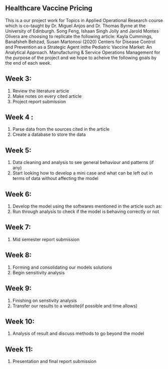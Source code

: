 ## Healthcare Vaccine Pricing


This is a our project work for Topics in Applied Operational Research course which is co-taught by Dr. Miguel Anjos and Dr. Thomas Byrne at the University of Edinburgh. Song Feng, Ishaan Singh Jolly and Jarold Montes Olivera are choosing to replicate the following article: Kayla Cummings, Banafsheh Behzad, Susan Martonosi (2020) Centers for Disease Control and Prevention as a Strategic Agent inthe Pediatric Vaccine Market: An Analytical Approach. Manufacturing & Service Operations Management for the purpose of the project and we hope to acheive the following goals by the end of each week. 

## Week 3:
1. Review the literature article
2.  Make notes on every cited article 
3. Project report submission 

## Week 4 : 
1. Parse data from the sources cited in the article 
2. Create a database to store the data 

## Week 5:  
1. Data cleaning and analysis to see general behaviour and patterns (if any) 
2. Start looking how to develop a mini case and what can be left out in terms of data without affecting the model 

## Week 6:  
1. Develop the model using the softwares mentioned in the article such as: 
2. Run through analysis to check if the model is behaving correctly or not 

## Week 7:  
1. Mid semester report submission 
         

## Week 8:  
1. Forming and consolidating our models solutions 
2. Begin sensitivity analysis 

## Week 9:  
1. Finishing on senstivity analysis 
2. Transfer our results to a website(if possible and time allows) 

## Week 10:  
1. Analysis of result and discuss methods to go beyond the model 

## Week 11:  
1. Presentation and final report submission 

